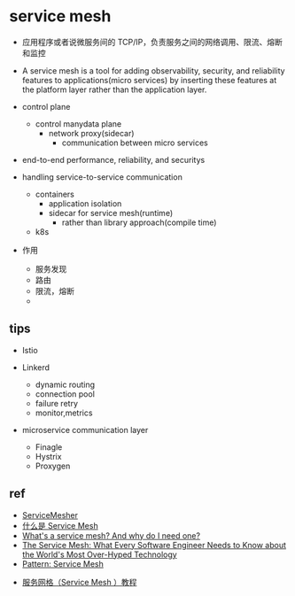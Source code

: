 # service mesh

+ 应用程序或者说微服务间的 TCP/IP，负责服务之间的网络调用、限流、熔断和监控

+ A service mesh is a tool for adding observability, security, and reliability features to applications(micro services) by inserting these features at the platform layer rather than the application layer.

+ control plane
    + control manydata plane
        +  network proxy(sidecar)
            + communication between micro services

+ end-to-end performance, reliability, and securitys

+ handling service-to-service communication
    + containers
        + application isolation
        + sidecar for service mesh(runtime)
            + rather than  library approach(compile time)
    + k8s

+ 作用
    + 服务发现
    + 路由
    + 限流，熔断
    + 

## tips
+ Istio

+ Linkerd
    + dynamic routing
    + connection pool
    + failure retry
    + monitor,metrics

+ microservice communication layer
    + Finagle
    + Hystrix
    + Proxygen

## ref
+ [ServiceMesher](https://www.servicemesher.com/)
+ [什么是 Service Mesh](https://zhuanlan.zhihu.com/p/61901608)
+ [What's a service mesh? And why do I need one?](https://buoyant.io/what-is-a-service-mesh)
+ [The Service Mesh: What Every Software Engineer Needs to Know about the World's Most Over-Hyped Technology](https://buoyant.io/service-mesh-manifesto/)
+ [Pattern: Service Mesh](https://philcalcado.com/2017/08/03/pattern_service_mesh.html)


<!-- details -->
+ [服务网格（Service Mesh ）教程](https://jimmysong.io/kubernetes-handbook/usecases/service-mesh.html)